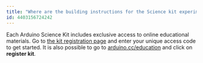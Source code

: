 ```yaml
---
title: "Where are the building instructions for the Science kit experiments?"
id: 4403156724242
---
```


Each Arduino Science Kit includes exclusive access to online educational materials. Go to [the kit registration page](https://create.arduino.cc/science-kit/register-code) and enter your unique access code to get started. It is also possible to go to [arduino.cc/education](https://www.arduino.cc/education) and click on **register kit**.
